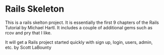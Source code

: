 # Rails Skeleton

This is a rails skelton project.
It is essentially the first 9 chapters of the Rails Tutorial
by Michael Hartl. It includes a couple of additional gems such as rcov 
and pry that I like. 

It will get a Rails project started quickly with sign up, login, users, admin,
etc.
by Scott LaBounty
